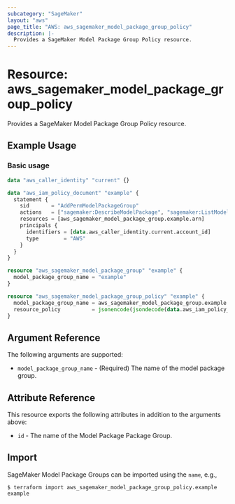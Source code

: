 ```yaml
---
subcategory: "SageMaker"
layout: "aws"
page_title: "AWS: aws_sagemaker_model_package_group_policy"
description: |-
  Provides a SageMaker Model Package Group Policy resource.
---
```


# Resource: aws_sagemaker_model_package_group_policy

Provides a SageMaker Model Package Group Policy resource.

## Example Usage

### Basic usage

```terraform
data "aws_caller_identity" "current" {}

data "aws_iam_policy_document" "example" {
  statement {
    sid       = "AddPermModelPackageGroup"
    actions   = ["sagemaker:DescribeModelPackage", "sagemaker:ListModelPackages"]
    resources = [aws_sagemaker_model_package_group.example.arn]
    principals {
      identifiers = [data.aws_caller_identity.current.account_id]
      type        = "AWS"
    }
  }
}

resource "aws_sagemaker_model_package_group" "example" {
  model_package_group_name = "example"
}

resource "aws_sagemaker_model_package_group_policy" "example" {
  model_package_group_name = aws_sagemaker_model_package_group.example.model_package_group_name
  resource_policy          = jsonencode(jsondecode(data.aws_iam_policy_document.example.json))
}
```

## Argument Reference

The following arguments are supported:

* `model_package_group_name` - (Required) The name of the model package group.

## Attribute Reference

This resource exports the following attributes in addition to the arguments above:

* `id` - The name of the Model Package Package Group.

## Import

SageMaker Model Package Groups can be imported using the `name`, e.g.,

```
$ terraform import aws_sagemaker_model_package_group_policy.example example
```
